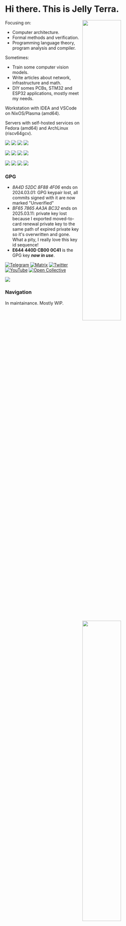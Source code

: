 # Hi there. This is Jelly Terra.

<a href="https://www.jellyterra.com"><img align="right" width="50%" src="https://github-readme-stats.vercel.app/api?username=jellyterra&hide=prs&theme=dracula"/></a>

Focusing on:

- Computer architecture.
- Formal methods and verification.
- Programming language theory, program analysis and compiler.

<a href="https://wakatime.com/@jellyterra"><img align="right" width="50%" src="https://github-readme-stats.vercel.app/api/wakatime?username=jellyterra&api_domain=wakapi.jellyterra.com&theme=nightowl&layout=compact&custom_title=Wakatime%20in%20last%207%20days"/></a>

Sometimes:

- Train some computer vision models.
- Write articles about network, infrastructure and math.
- DIY somes PCBs, STM32 and ESP32 applications, mostly meet my needs.

Workstation with IDEA and VSCode on NixOS/Plasma (amd64).

Servers with self-hosted services on Fedora (amd64) and ArchLinux (riscv64gcv).

![](https://img.shields.io/badge/NixOS%20Linux-5277C3.svg?style=for-the-badge&logo=NixOS&logoColor=white)
![](https://img.shields.io/badge/KDE%20Plasma-1C94EB.svg?style=for-the-badge&logo=KDE&logoColor=white)
![](https://img.shields.io/badge/VSCodium-1C94EB.svg?style=for-the-badge&logo=VSCodium&logoColor=white)
![](https://img.shields.io/badge/IntelliJ%20IDEA-EA3C6B.svg?style=for-the-badge&logo=IntelliJIDEA&logoColor=white)

![](https://img.shields.io/badge/ArchLinux-1793D1.svg?style=for-the-badge&logo=ArchLinux&logoColor=white)
![](https://img.shields.io/badge/Fedora-51A2DA.svg?style=for-the-badge&logo=Fedora&logoColor=white)
![](https://img.shields.io/badge/Cloudflare-F38020.svg?style=for-the-badge&logo=Cloudflare&logoColor=white)
![](https://img.shields.io/badge/Redis-FF4438.svg?style=for-the-badge&logo=Redis&logoColor=white)

![](https://img.shields.io/badge/Xilinx%20Zynq-000000.svg?style=for-the-badge&logo=AMD&logoColor=white&logoSize=auto)
![](https://img.shields.io/badge/RISCV-283272.svg?style=for-the-badge&logo=RISC-V&logoColor=f5b213)
![](https://img.shields.io/badge/STM32-03234B.svg?style=for-the-badge&logo=STMicroelectronics&logoColor=white)
![](https://img.shields.io/badge/ESP32-E7352C.svg?style=for-the-badge&logo=Espressif&logoColor=white)

### GPG

- *8A4D 52DC 8F88 4F06* ends on 2024.03.01: GPG keypair lost, all commits signed with it are now marked "Unverified"
- *BF65 7865 AA3A BC32* ends on 2025.03.11: private key lost because I exported moved-to-card renewal private key to the same path of expired private key so it's overwritten and gone. What a pity, I really love this key id sequence!
- **E644 440D CB00 0C41** is the GPG key ***now in use***.

[![Telegram](https://img.shields.io/badge/Telegram-26A5E4.svg?style=for-the-badge&logo=Telegram&logoColor=white)](https://get.jellyterra.com/url/p/telegram)
[![Matrix](https://img.shields.io/badge/Matrix-000000.svg?style=for-the-badge&logo=Element&logoColor=white)](https://get.jellyterra.com/url/p/matrix)
[![Twitter](https://img.shields.io/badge/Twitter-1D9BF0.svg?style=for-the-badge&logo=X&logoColor=white)](https://twitter.com/jellyterra)
[![YouTube](https://img.shields.io/badge/YouTube-FF0000.svg?style=for-the-badge&logo=YouTube&logoColor=white)](https://www.youtube.com/channel/UC_zuyydHhKA7AGrn4Sc1QeA)
[![Open Collective](https://img.shields.io/badge/Open%20Collective-7FADF2.svg?style=for-the-badge&logo=OpenCollective&logoColor=white)](https://opencollective.com/jellyterra)

[![](https://github.com/user-attachments/assets/b07975fc-1c49-4dbb-bf61-a9eedd8b0492)](https://www.jellyterra.com)

### Navigation

In maintainance. Mostly WIP.

| Name                                              | Description                            |
|---------------------------------------------------|----------------------------------------|
| [LangVM](https://github.com/langvm)               | Compiler infrastructure                |
| [Syncorde](https://github.com/syncorde)           | Kit for network storage and exchange   |
| [Symonarch](https://github.com/symonarch)         | CPU designs                            |
| [Circuitrus](https://github.com/circuitrus)       | EDA                                    |

Released:

| Name                                              | Description                            |
|---------------------------------------------------|----------------------------------------|
| [Xentrasolv](https://github.com/xentrasolv)       | Centralized DNS management (released)  |
| [Dashanalytics](https://github.com/dashanalytics) | Web traffic analysis (released)        |
| [Pagine](https://github.com/webpagine)            | Web generator (released and archived)  |

Put on hold:

| Name                                              | Description                            |
|---------------------------------------------------|----------------------------------------|
| [Holiday Paint](https://github.com/paint-board)   | Public canvas                          |

### Timeline

[These](https://www.jellyterra.com/#bookshelf) are the paper books I own below, which may reflect what I am intersted in different periods.

My reading has turned to e-books in shadow libraries to save costs since 2023.

- 📖 [ISBN](https://isbnsearch.org/isbn/9787115290366) 2017 Programming in Go
- 📖 [ISBN](https://isbnsearch.org/isbn/9787115452511) 2017 Concurrent Programming Practices in Go
- 📖 [ISBN](https://isbnsearch.org/isbn/9787115130228) 2018 C Primer Plus (5th Edition)<br/>^ primary school graduation gift from my teacher Zhang
- 📖 [ISBN](https://isbnsearch.org/isbn/9787111421900) 2018 Understainding the JVM: Advanced Features and Best Practices (2nd Edition)
- 📖 [ISBN](https://isbnsearch.org/isbn/9787508353944) 2018 Understanding the Linux Kernel (3rd Edition)
- 📖 [ISBN](https://isbnsearch.org/isbn/9787302231578) 2019 Electronic Circuit Design from Scratch (2nd Edition)<br/>^ Gave by [@lizhirui](https://github.com/lizhirui) and his employer Wan
- 📖 [ISBN](https://isbnsearch.org/isbn/9787111575115) 2019 OpenGL Programming Guide (9th Edition)
- 📖 [ISBN](https://isbnsearch.org/isbn/9787111251217) 2019 Compilers: Principles, Techniques and Tools (2nd Edition)
- 📖 [ISBN](https://isbnsearch.org/isbn/9787121246142) 2020 Computer Graphics with OpenGL (4th Edition)
- 📖 [ISBN](https://isbnsearch.org/isbn/9787121315589) 2021 PCB Design Techniques and Practices (3rd Edition)
- 📖 [ISBN](https://isbnsearch.org/isbn/9787111544937) 2022 Computer Systems: A Programmer's Perspective (3rd Edition)
- 📖 [ISBN](https://isbnsearch.org/isbn/9787111631972) 2022 Gettings started with LLVM core libraries
- 📖 [ISBN](https://isbnsearch.org/isbn/9787111652144) 2023 Computer Organization and Design: The Hardware/Software Interface, RISC-V Edition (5th Edition)
- 📖 [ISBN](https://isbnsearch.org/isbn/9787115565693) 2024 Computer Architecture: A Quantitative Approach (6th Edition)
- 📖 [ISBN](https://isbnsearch.org/isbn/9787111697404) 2024 Pratical Foundations for Programming Languages (2nd Edition)
- 📖 [ISBN](https://isbnsearch.org/isbn/9787308249591) 2024 RISC-V CPU Chip Design: Xiangshan Sourcecode Profiling<br/>^ got on the **RISC-V Summit China 2024** Day 2 activity **Xiangshan Tutorial**
- 📖 [ISBN](https://isbnsearch.org/isbn/9787111302872) 2025 Database System Implementation (2nd Edition)

Given as gifts from zha and Ezl1zz:

- 📖 [ISBN](https://isbnsearch.org/isbn/9787111602057) 2025 Introduction to the Theory of Computation (3rd Edition)
- 📖 [ISBN](https://isbnsearch.org/isbn/9787111213970) 2025 Logic in Computer Science: Modelling and Reasoning about Systems (2nd Edition)
- 📖 [ISBN](https://isbnsearch.org/isbn/9787111678229) 2025 Speficying Systems: The TLA+ Language and Tools for Hardware and Software Engineers
- 📖 [ISBN](https://isbnsearch.org/isbn/9787519821968) 2025 Designing Data-Intensive Applications
- 📖 [ISBN](https://isbnsearch.org/isbn/9787564183677) 2025 Streaming Systems

> All history of my past GitHub activities during 2017-2020 is lost due to account deletion.

> Life is short, is not enough to do many things.
>
> But I hope my life to be fulfilling and my visions about technologies and society to become true.

<a href="https://wakatime.com/@jellyterra"><img width="50%" src="https://github-readme-stats.vercel.app/api/wakatime?username=jellyterra&theme=nightowl&layout=compact&custom_title=Wakatime%20since%202024.03.10"/></a>
